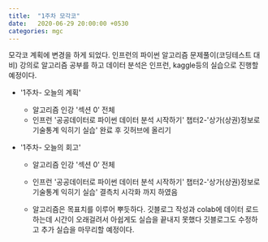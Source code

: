 ```yaml
---
title:  "1주차 모각코"
date:   2020-06-29 20:00:00 +0530
categories: mgc
---
```


모각코 계획에 변경을 하게 되었다.
인프런의 파이썬 알고리즘 문제풀이(코딩테스트 대비) 강의로 알고리즘 공부를 하고
데이터 분석은 인프런, kaggle등의 실습으로 진행할 예정이다.


+ '1주차- 오늘의 계획'
  - 알고리즘 인강 '섹션 0' 전체
  - 인프런 '공공데이터로 파이썬 데이터 분석 시작하기'
  챕터2-'상가(상권)정보로 기술통계 익히기 실습' 완료 후 깃허브에 올리기


+ '1주차- 오늘의 회고'
  - 알고리즘 인강 '섹션 0' 전체
  - 인프런 '공공데이터로 파이썬 데이터 분석 시작하기'
  챕터2-'상가(상권)정보로 기술통계 익히기 실습' 결측치 시각화 까지 하였음
  
  - 알고리즘은 목표치를 이루어 뿌듯하다.
    깃블로그 작성과 colab에 데이터 로드하는데 시간이 오래걸려서 아쉽게도 실습을 끝내지 못했다
    깃블로그도 수정하고 추가 실습을 마무리할 예정이다.
